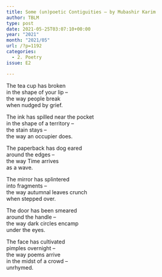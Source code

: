 ```yaml
---
title: Some (un)poetic Contiguities – by Mubashir Karim
author: TBLM
type: post
date: 2021-05-25T03:07:10+00:00
year: "2021"
month: "2021/05"
url: /?p=1192
categories:
  - 2. Poetry
issue: E2

---
```

The tea cup has broken  
in the shape of your lip &#8211;  
the way people break  
when nudged by grief.

The ink has spilled near the pocket  
in the shape of a territory &#8211;  
the stain stays &#8211;  
the way an occupier does.

The paperback has dog eared  
around the edges –  
the way Time arrives  
as a wave.

The mirror has splintered  
into fragments &#8211;  
the way autumnal leaves crunch  
when stepped over.

The door has been smeared  
around the handle &#8211;  
the way dark circles encamp  
under the eyes.

The face has cultivated  
pimples overnight &#8211;  
the way poems arrive  
in the midst of a crowd &#8211;  
unrhymed.